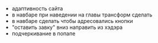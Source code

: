 - адаптивность сайта
- в навбаре при наведении на главы трансформ сделать
- в навбаре сделать чтобы адресовались кнопки
- "оставить завку" вниз направить из хэдэра
- подчеркивание в попапе